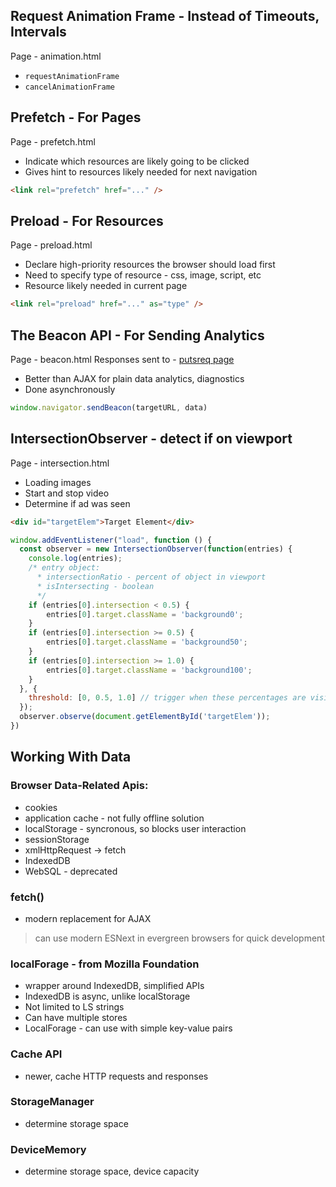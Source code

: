 
## Request Animation Frame - Instead of Timeouts, Intervals
Page - animation.html
* `requestAnimationFrame`
* `cancelAnimationFrame`

## Prefetch - For Pages
Page - prefetch.html
* Indicate which resources are likely going to be clicked
* Gives hint to resources likely needed for next navigation
```html
<link rel="prefetch" href="..." />
```

## Preload - For Resources
Page - preload.html
* Declare high-priority resources the browser should load first
* Need to specify type of resource - css, image, script, etc
* Resource likely needed in current page
```html
<link rel="preload" href="..." as="type" />
```

## The Beacon API - For Sending Analytics
Page - beacon.html
Responses sent to - [putsreq page](https://putsreq.com/Nnb3fKfklR9vYMDIcbQI/inspect)
* Better than AJAX for plain data analytics, diagnostics
* Done asynchronously
```js
window.navigator.sendBeacon(targetURL, data)
```

## IntersectionObserver - detect if on viewport
Page - intersection.html
* Loading images
* Start and stop video
* Determine if ad was seen
```html
<div id="targetElem">Target Element</div>
```
```js
window.addEventListener("load", function () {
  const observer = new IntersectionObserver(function(entries) {
    console.log(entries);
    /* entry object:
      * intersectionRatio - percent of object in viewport
      * isIntersecting - boolean
      */
    if (entries[0].intersection < 0.5) {
        entries[0].target.className = 'background0';
    }
    if (entries[0].intersection >= 0.5) {
        entries[0].target.className = 'background50';
    }
    if (entries[0].intersection >= 1.0) {
        entries[0].target.className = 'background100';
    }
  }, {
    threshold: [0, 0.5, 1.0] // trigger when these percentages are visible
  });
  observer.observe(document.getElementById('targetElem'));
})

```

## Working With Data
### Browser Data-Related Apis:
- cookies
- application cache - not fully offline solution
- localStorage - syncronous, so blocks user interaction
- sessionStorage
- xmlHttpRequest -> fetch
- IndexedDB
- WebSQL - deprecated


### fetch()
- modern replacement for AJAX
> can use modern ESNext in evergreen browsers for quick development

### localForage - from Mozilla Foundation
- wrapper around IndexedDB, simplified APIs
- IndexedDB is async, unlike localStorage
- Not limited to LS strings
- Can have multiple stores
- LocalForage - can use with simple key-value pairs

### Cache API
- newer, cache HTTP requests and responses

### StorageManager
- determine storage space

### DeviceMemory
- determine storage space, device capacity
